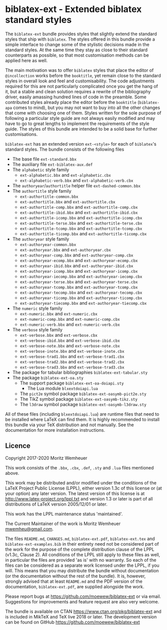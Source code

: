 biblatex-ext - Extended biblatex standard styles
================================================

The `biblatex-ext` bundle provides styles that slightly extend the
standard styles that ship with `biblatex`. The styles offered in this
bundle provide a simple interface to change some of the stylistic
decisions made in the standard styles. At the same time they stay as
close to their standard counterparts as possible, so that most
customisation methods can be applied here as well.

The main motivation was to offer `biblatex` styles that place the
editor of `@incollection` works before the `booktitle`, yet remain
close to the standard styles in overall look and feel and
customisability. The code adjustments required for this are not 
particularly complicated once you get the hang of it, but a stable and
clean solution requires a rewrite of the bibliography driver, easily
amassing hundred lines of code in the preamble. Some contributed styles
already place the editor before the `booktitle` (`biblatex-apa` comes
to mind), but you may not want to buy into all the other changes that
come with choosing one of them. Styles written for the sole purpose of
following a particular style guide are not always easily modified and
may have to go to great lengths to implement the requirements of the
style guide. The styles of this bundle are intended to be a solid base
for further customisations.

`biblatex-ext` has an extended version `ext-<style>` for each of
`biblatex`'s standard styles. The bundle consists of the following
files

- The base file `ext-standard.bbx`
- The auxiliary file `ext-biblatex-aux.def`
- The `alphabetic` style family
  - `ext-alphabetic.bbx` and `ext-alphabetic.cbx`
  - `ext-alphabetic-verb.bbx` and `ext-alphabetic-verb.cbx`
- The `authoryear`/`authortitle` helper file `ext-dashed-common.bbx`
- The `authortitle` style family
  - `ext-authortitle-common.bbx`
  - `ext-authortitle.bbx` and `ext-authortitle.cbx`
  - `ext-authortitle-comp.bbx` and `ext-authortitle-comp.cbx`
  - `ext-authortitle-ibid.bbx` and `ext-authortitle-ibid.cbx`
  - `ext-authortitle-icomp.bbx` and `ext-authortitle-icomp.cbx`
  - `ext-authortitle-terse.bbx` and `ext-authortitle-terse.cbx`
  - `ext-authortitle-tcomp.bbx` and `ext-authortitle-tcomp.cbx`
  - `ext-authortitle-ticomp.bbx` and `ext-authortitle-ticomp.cbx`
- The `authoryear` style family
  - `ext-authoryear-common.bbx`
  - `ext-authoryear.bbx` and `ext-authoryear.cbx`
  - `ext-authoryear-comp.bbx` and `ext-authoryear-comp.cbx`
  - `ext-authoryear-ecomp.bbx` and `ext-authoryear-ecomp.cbx`
  - `ext-authoryear-ibid.bbx` and `ext-authoryear-ibid.cbx`
  - `ext-authoryear-icomp.bbx` and `ext-authoryear-icomp.cbx`
  - `ext-authoryear-iecomp.bbx` and `ext-authoryear-iecomp.cbx`
  - `ext-authoryear-terse.bbx` and `ext-authoryear-terse.cbx`
  - `ext-authoryear-tcomp.bbx` and `ext-authoryear-tcomp.cbx`
  - `ext-authoryear-tecomp.bbx` and `ext-authoryear-tecomp.cbx`
  - `ext-authoryear-ticomp.bbx` and `ext-authoryear-ticomp.cbx`
  - `ext-authoryear-tiecomp.bbx` and `ext-authoryear-tiecomp.cbx`
- The `numeric` style family
  - `ext-numeric.bbx` and `ext-numeric.cbx`
  - `ext-numeric-comp.bbx` and `ext-numeric-comp.cbx`
  - `ext-numeric-verb.bbx` and `ext-numeric-verb.cbx`
- The `verbose` style family
  - `ext-verbose.bbx` and `ext-verbose.cbx`
  - `ext-verbose-ibid.bbx` and `ext-verbose-ibid.cbx`
  - `ext-verbose-note.bbx` and `ext-verbose-note.cbx`
  - `ext-verbose-inote.bbx` and `ext-verbose-inote.cbx`
  - `ext-verbose-trad1.bbx` and `ext-verbose-trad1.cbx`
  - `ext-verbose-trad2.bbx` and `ext-verbose-trad2.cbx`
  - `ext-verbose-trad3.bbx` and `ext-verbose-trad3.cbx`
- The package for tabular bibliographies `biblatex-ext-tabular.sty`
- The package `biblatex-ext-oa.sty`
  - The support package `biblatex-ext-oa-doiapi.sty`
    - The Lua module `blxextdoiapi.lua`
  - The `pict2e` symbol package `biblatex-ext-oasymb-pict2e.sty`
  - The TikZ symbol package `biblatex-ext-oasymb-tikz.sty`
  - The `l3draw` symbol package `biblatex-ext-oasymb-l3draw.sty`

All of these files (including `blxextdoiapi.lua`) are runtime files
that need to be installed where LaTeX can find them.
It is highly recommended to install this bundle via your TeX
distribution and not manually. See the documentation for more
installation instructions.

## Licence

Copyright 2017-2020 Moritz Wemheuer

This work consists of the `.bbx`, `.cbx`, `.def`, `.sty` and `.lua`
files mentioned above.

This work may be distributed and/or modified under the
conditions of the LaTeX Project Public License (LPPL), either
version 1.3c of this license or (at your option) any later
version. The latest version of this license is at
<http://www.latex-project.org/lppl.txt>
and version 1.3 or later is part of all distributions of LaTeX
version 2005/12/01 or later.

This work has the LPPL maintenance status 'maintained'.

The Current Maintainer of the work is Moritz Wemheuer
  <mwemheu@gmail.com>.

The files `README.md`, `CHANGES.md`, `biblatex-ext.pdf`,
`biblatex-ext.tex` and `biblatex-ext-examples.bib` in their entirety
need not be considered part of the work for the purpose of the complete
distribution clause of the LPPL (v1.3c, Clause 2).
All conditions of the LPPL still apply to these files as well, in
particular the files are provided 'as is' with no warranty.
So each of the files can be considered as a separate work licensed
under the LPPL, if you will.
This means that you may distribute the bundle without documentation
(or the documentation without the rest of the bundle).
It is, however, strongly advised that at least `README.md` and the PDF
version of the documentation, `biblatex-ext.pdf`, are supplied
alongside the work.


Please report bugs at <https://github.com/moewew/biblatex-ext>
or via email.
Suggestions for improvements and feature request are also very welcome.

The bundle is available on CTAN <https://www.ctan.org/pkg/biblatex-ext>
and is included in MikTeX and TeX live 2018 or later.
The development version can be found on GitHub
<https://github.com/moewew/biblatex-ext>
